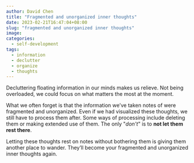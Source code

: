 ```yaml
---
author: David Chen
title: "Fragmented and unorganized inner thoughts"
date: 2023-02-21T16:47:04+08:00
slug: "fragmented and unorganized inner thoughts"
image: 
categories:
  - self-development
tags:
  - information
  - declutter
  - organize
  - thoughts
---
```


Decluttering floating information in our minds makes us relieve. Not being overloaded, we could focus on what matters the most at the moment.

What we often forget is that the information we’ve taken notes of were fragmented and unorganized. Even if we had visualized these thoughts, we still have to process them after. Some ways of processing include deleting them or making extended use of them. The only "*don't*" is to **not let them rest there**.

Letting these thoughts rest on notes without bothering them is giving them another place to wander. They’ll become your fragmented and unorganized inner thoughts again.